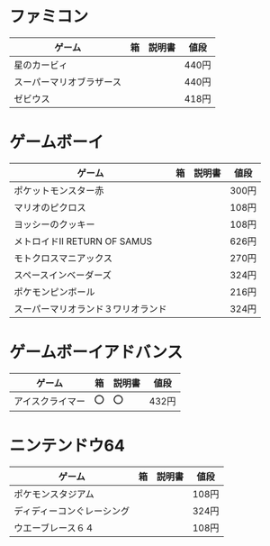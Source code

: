 
# ファミコン

| ゲーム                   | 箱  | 説明書 | 値段  |
| ------------------------ | --- | ------ | ----- |
| 星のカービィ             |     |        | 440円 |
| スーパーマリオブラザース |     |        | 440円 |
| ゼビウス                 |     |        | 418円 |

# ゲームボーイ

| ゲーム                             | 箱  | 説明書 | 値段  |
| ---------------------------------- | --- | ------ | ----- |
| ポケットモンスター赤               |     |        | 300円 |
| マリオのピクロス                   |     |        | 108円 |
| ヨッシーのクッキー                 |     |        | 108円 |
| メトロイドII RETURN OF SAMUS       |     |        | 626円 |
| モトクロスマニアックス             |     |        | 270円 |
| スペースインベーダーズ             |     |        | 324円 |
| ポケモンピンボール                 |     |        | 216円 |
| スーパーマリオランド３ワリオランド |     |        | 324円 |

# ゲームボーイアドバンス

| ゲーム           | 箱  | 説明書 | 値段  |
| ---------------- | --- | ------ | ----- |
| アイスクライマー | :o: | :o:    | 432円 |

# ニンテンドウ64

| ゲーム                     | 箱  | 説明書 | 値段  |
| -------------------------- | --- | ------ | ----- |
| ポケモンスタジアム         |     |        | 108円 |
| ディディーコンぐレーシング |     |        | 324円 |
| ウエーブレース６４         |     |        | 108円 |
